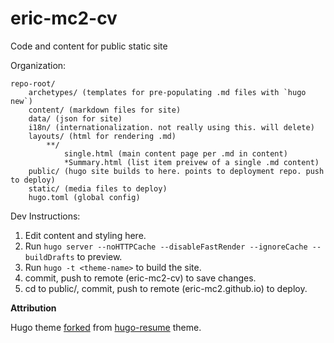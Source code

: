 # eric-mc2-cv

Code and content for public static site

Organization:
```
repo-root/
    archetypes/ (templates for pre-populating .md files with `hugo new`)
    content/ (markdown files for site)
    data/ (json for site)
    i18n/ (internationalization. not really using this. will delete)
    layouts/ (html for rendering .md)
        **/
            single.html (main content page per .md in content)
            *Summary.html (list item preivew of a single .md content)
    public/ (hugo site builds to here. points to deployment repo. push to deploy)
    static/ (media files to deploy)
    hugo.toml (global config)
```

Dev Instructions:

1. Edit content and styling here.
2. Run `hugo server --noHTTPCache --disableFastRender --ignoreCache --buildDrafts` to preview.
3. Run `hugo -t <theme-name>` to build the site.
4. commit, push to remote (eric-mc2-cv) to save changes.
5. cd to public/, commit, push to remote (eric-mc2.github.io) to deploy.

**Attribution**

Hugo theme [forked](https://github.com/eric-mc2/hugo-resume) from [hugo-resume](https://github.com/eddiewebb/hugo-resume) theme.